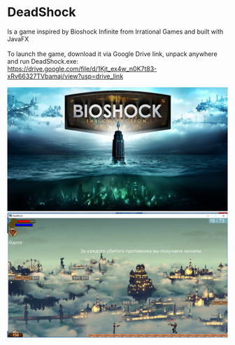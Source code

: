 # DeadShock
Is a game inspired by Bioshock Infinite from Irrational Games and built with JavaFX <br><br>
To launch the game, download it via Google Drive link, unpack anywhere and run DeadShock.exe:<br>
https://drive.google.com/file/d/1Kjt_ex4w_n0K7t83-xRv66327TVbamaj/view?usp=drive_link <br> <br>
![alt text](https://github.com/Abhai2016/DeadShock/blob/master/resources/images/backgrounds/cover.jpg)
![alt text](https://github.com/Abhai2016/DeadShock/blob/master/resources/images/GameplayScreen.png)
